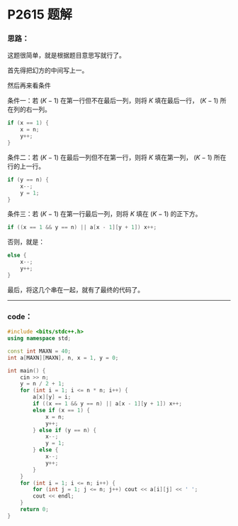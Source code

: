 # P2615 题解

### 思路：
这题很简单，就是根据题目意思写就行了。

首先得把幻方的中间写上一。

然后再来看条件

条件一：若 $(K-1)$ 在第一行但不在最后一列，则将 $K$ 填在最后一行， $(K-1)$ 所在列的右一列。
```cpp
if (x == 1) {
    x = n;
    y++;
} 
```
条件二：若 $(K-1)$ 在最后一列但不在第一行，则将 $K$ 填在第一列， $(K-1)$ 所在行的上一行。
```cpp
if (y == n) {
    x--;
    y = 1;
} 
```
条件三：若 $(K-1)$ 在第一行最后一列，则将 $K$ 填在 $(K-1)$ 的正下方。
```cpp
if ((x == 1 && y == n) || a[x - 1][y + 1]) x++;
```
否则，就是：
```cpp
else {
    x--;
    y++;
}
```

最后，将这几个串在一起，就有了最终的代码了。

---

### code：
```cpp
#include <bits/stdc++.h>
using namespace std;

const int MAXN = 40;
int a[MAXN][MAXN], n, x = 1, y = 0;

int main() {
	cin >> n;
	y = n / 2 + 1;
	for (int i = 1; i <= n * n; i++) {
		a[x][y] = i;
		if ((x == 1 && y == n) || a[x - 1][y + 1]) x++;
		else if (x == 1) {
			x = n;
			y++;
		} else if (y == n) {
			x--;
			y = 1;
		} else {
			x--;
			y++;
		}
	}
	for (int i = 1; i <= n; i++) {
		for (int j = 1; j <= n; j++) cout << a[i][j] << ' ';
		cout << endl;
	}
	return 0;
}
```